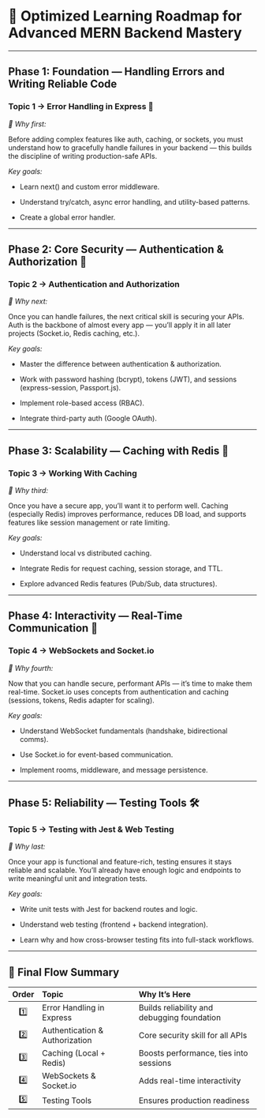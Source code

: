 # 🎯 Optimized Learning Roadmap for Advanced MERN Backend Mastery

---

## Phase 1: Foundation — Handling Errors and Writing Reliable Code

### Topic 1 → Error Handling in Express 🛑

*📘 Why first:*

Before adding complex features like auth, caching, or sockets, you must understand how to gracefully handle failures in your backend — this builds the discipline of writing production-safe APIs.

*Key goals:*

- Learn next() and custom error middleware.

- Understand try/catch, async error handling, and utility-based patterns.

- Create a global error handler.

---

## Phase 2: Core Security — Authentication & Authorization 🪪

### Topic 2 → Authentication and Authorization

*📘 Why next:*

Once you can handle failures, the next critical skill is securing your APIs. Auth is the backbone of almost every app — you’ll apply it in all later projects (Socket.io, Redis caching, etc.).

*Key goals:*

- Master the difference between authentication & authorization.

- Work with password hashing (bcrypt), tokens (JWT), and sessions (express-session, Passport.js).

- Implement role-based access (RBAC).

- Integrate third-party auth (Google OAuth).

---

## Phase 3: Scalability — Caching with Redis 🍄

### Topic 3 → Working With Caching

*📘 Why third:*

Once you have a secure app, you’ll want it to perform well. Caching (especially Redis) improves performance, reduces DB load, and supports features like session management or rate limiting.

*Key goals:*

- Understand local vs distributed caching.

- Integrate Redis for request caching, session storage, and TTL.

- Explore advanced Redis features (Pub/Sub, data structures).

---

## Phase 4: Interactivity — Real-Time Communication 💬

### Topic 4 → WebSockets and Socket.io

*📘 Why fourth:*

Now that you can handle secure, performant APIs — it’s time to make them real-time. Socket.io uses concepts from authentication and caching (sessions, tokens, Redis adapter for scaling).

*Key goals:*

- Understand WebSocket fundamentals (handshake, bidirectional comms).

- Use Socket.io for event-based communication.

- Implement rooms, middleware, and message persistence.

---

## Phase 5: Reliability — Testing Tools 🛠️

### Topic 5 → Testing with Jest & Web Testing

*📘 Why last:*

Once your app is functional and feature-rich, testing ensures it stays reliable and scalable. You’ll already have enough logic and endpoints to write meaningful unit and integration tests.

*Key goals:*

- Write unit tests with Jest for backend routes and logic.

- Understand web testing (frontend + backend integration).

- Learn why and how cross-browser testing fits into full-stack workflows.

---

## 🔁 Final Flow Summary

| Order | Topic                          | Why It’s Here                               |
| :---: | :----------------------------- | :------------------------------------------ |
|  1️⃣  | Error Handling in Express      | Builds reliability and debugging foundation |
|  2️⃣  | Authentication & Authorization | Core security skill for all APIs            |
|  3️⃣  | Caching (Local + Redis)        | Boosts performance, ties into sessions      |
|  4️⃣  | WebSockets & Socket.io         | Adds real-time interactivity                |
|  5️⃣  | Testing Tools                  | Ensures production readiness                |
